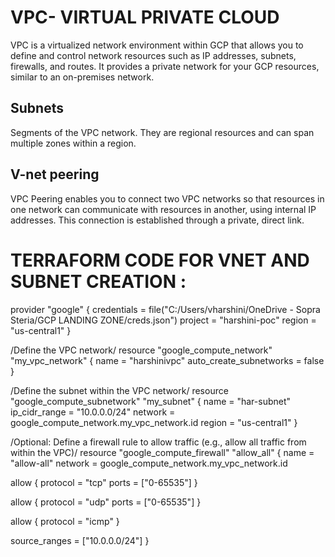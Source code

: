 # VPC- VIRTUAL PRIVATE CLOUD

VPC is a virtualized network environment within GCP that allows you to define and control network resources such as IP addresses, subnets, firewalls, and routes. It provides a private network for your GCP resources, similar to an on-premises network.

## Subnets 
Segments of the VPC network. They are regional resources and can span multiple zones within a region.

## V-net peering
VPC Peering enables you to connect two VPC networks so that resources in one network can communicate with resources in another, using internal IP addresses. This connection is established through a private, direct link.

# TERRAFORM CODE FOR VNET AND SUBNET CREATION :

provider "google" {
  credentials = file("C:/Users/vharshini/OneDrive - Sopra Steria/GCP LANDING ZONE/creds.json")
  project     = "harshini-poc"
  region      = "us-central1"
}

/Define the VPC network/
resource "google_compute_network" "my_vpc_network" {
  name                    = "harshinivpc"
  auto_create_subnetworks = false
}

/Define the subnet within the VPC network/
resource "google_compute_subnetwork" "my_subnet" {
  name          = "har-subnet"
  ip_cidr_range  = "10.0.0.0/24"
  network        = google_compute_network.my_vpc_network.id
  region         = "us-central1"
}

/Optional: Define a firewall rule to allow traffic (e.g., allow all traffic from within the VPC)/
resource "google_compute_firewall" "allow_all" {
  name    = "allow-all"
  network = google_compute_network.my_vpc_network.id

  allow {
    protocol = "tcp"
    ports    = ["0-65535"]
  }

  allow {
    protocol = "udp"
    ports    = ["0-65535"]
  }

  allow {
    protocol = "icmp"
  }

  source_ranges = ["10.0.0.0/24"]
}
